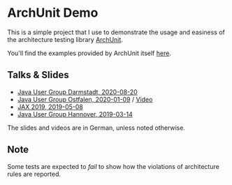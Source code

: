 
# ArchUnit Demo

This is a simple project that I use to demonstrate the usage and easiness of the
architecture testing library [ArchUnit](https://www.archunit.org/).

You'll find the examples provided by ArchUnit itself [here](https://github.com/TNG/ArchUnit-Examples).

## Talks & Slides

- [Java User Group Darmstadt, 2020-08-20](https://muchsoft.com/presentations/ArchUnit-JUGDA-2020.pdf)
- [Java User Group Ostfalen, 2020-01-09](https://muchsoft.com/presentations/ArchUnit-JUGOstfalen-2020.pdf) / [Video](https://www.youtube.com/watch?v=XRjpXkOrh8o&t=513)
- [JAX 2019, 2019-05-08](https://muchsoft.com/presentations/ArchUnit-JAX-2019.pdf)
- [Java User Group Hannover, 2019-03-14](https://muchsoft.com/presentations/ArchUnit-JUGH-2019-03.pdf)

The slides and videos are in German, unless noted otherwise.

## Note

Some tests are expected to *fail* to show how the violations of architecture rules are reported.
